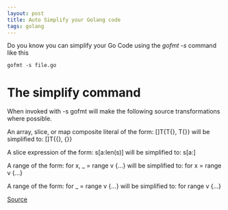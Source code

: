 ```yaml
---
layout: post
title: Auto Simplify your Golang code
tags: golang
---
```

Do you know you can simplify your Go Code using the *gofmt -s* command like this

``` 
gofmt -s file.go
```

# The simplify command

When invoked with -s gofmt will make the following source transformations where possible.


An array, slice, or map composite literal of the form:
	[]T{T{}, T{}}
will be simplified to:
	[]T{{}, {}}

A slice expression of the form:
	s[a:len(s)]
will be simplified to:
	s[a:]

A range of the form:
	for x, _ = range v {...}
will be simplified to:
	for x = range v {...}

A range of the form:
	for _ = range v {...}
will be simplified to:
	for range v {...}


[Source](https://golang.org/cmd/gofmt/#hdr-The_simplify_command) 
 

